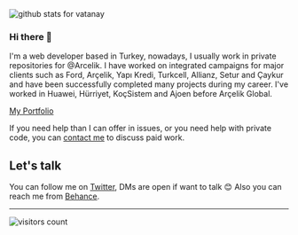 <img  src="https://github-readme-stats.vercel.app/api?username=vatanay&show_icons=true&icon_color=0366d6&bg_color=ffffff&hide_title=true" alt="github stats for vatanay">

### Hi there 👋


I'm a web developer based in Turkey, nowadays, I usually work in private repositories for @Arcelik. I have worked on integrated campaigns for major clients such as Ford, Arçelik, Yapı Kredi, Turkcell, Allianz, Setur and Çaykur and have been successfully completed many projects during my career.  I've worked in Huawei, Hürriyet, KoçSistem and Ajoen before Arçelik Global.

[My Portfolio](https://vatanay.com)

If you need help than I can offer in issues, or you need help with private code, you can [contact me](mailto:hi@vatanay.com) to discuss paid work.


## Let's talk

You can follow me on [Twitter](https://twitter.com/vatanay), DMs are open if want to talk 😊 Also you can reach me from [Behance](https://behance.net/vatanay).

---

<!-- https://github.com/Vatanay/Vatanay -->
![visitors count](https://visitors-by-url-pls-dont-use-this-in-your-repo.vercel.app/vatanay-github-readme)

